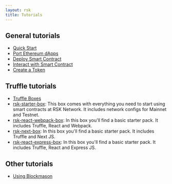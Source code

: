 ```yaml
---
layout: rsk
title: Tutorials
---
```


## General tutorials

- [Quick Start](/quick-start)
- [Port Ethereum dApps](/tutorials/port-ethereum-dapps/)
- [Deploy Smart Contract](/tutorials/deploy-smart-contract/)
- [Interact with Smart Contract](/tutorials/interact-with-smart-contract/)
- [Create a Token](/tutorials/create-a-token/)

## Truffle tutorials

- [Truffle Boxes](/tutorials/truffle-boxes/)
- [rsk-starter-box](/tutorials/truffle-boxes/rsk-starter-box): This box comes with everything you need to start using smart contracts at RSK Network. It includes network configs for Mainnet and Testnet.
- [rsk-react-webpack-box](/tutorials/truffle-boxes/rsk-react-webpack-box): In this box you'll find a basic starter pack. It includes Truffle, React and Webpack. 
- [rsk-next-box](/tutorials/truffle-boxes/rsk-next-box): In this box you'll find a basic starter pack. It includes Truffle and Next JS.
- [rsk-react-express-box](/tutorials/truffle-boxes/rsk-react-express-box): In this box you'll find a basic starter pack. It includes Truffle, React and Express JS.

## Other tutorials

- [Using Blockmason](/tutorials/using-blockmason/)
